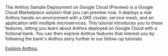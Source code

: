 
The Anthos Sample Deployment on Google Cloud (Preview) is a Google Cloud Marketplace solution that you can preview now. It deploys a real Anthos hands-on environment with a GKE cluster, service mesh, and an application with multiple microservices. This tutorial introduces you to these features, letting you learn about Anthos deployed on Google Cloud with a fictional bank. You can then explore Anthos features that interest you by following the bank's Anthos story further in our follow-up tutorials.

[Explore Anthos.](https://cloud.devsite.corp.google.com/anthos/docs/tutorials/explore-anthos)